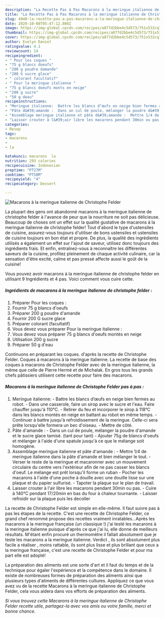 ```yaml
---
description: "La Recette Pas à Pas Macarons à la meringue italienne de Christophe Felder"
title: "La Recette Pas à Pas Macarons à la meringue italienne de Christophe Felder"
slug: 4940-la-recette-pas-a-pas-macarons-a-la-meringue-italienne-de-christophe-felder
date: 2020-10-08T05:47:12.886Z
image: https://img-global.cpcdn.com/recipes/a877d2bbe4c5d573/751x532cq70/macarons-a-la-meringue-italienne-de-christophe-felder-photo-principale-de-la-recette.jpg
thumbnail: https://img-global.cpcdn.com/recipes/a877d2bbe4c5d573/751x532cq70/macarons-a-la-meringue-italienne-de-christophe-felder-photo-principale-de-la-recette.jpg
cover: https://img-global.cpcdn.com/recipes/a877d2bbe4c5d573/751x532cq70/macarons-a-la-meringue-italienne-de-christophe-felder-photo-principale-de-la-recette.jpg
author: Evelyn Daniel
ratingvalue: 4.1
reviewcount: 14
recipeingredient:
- " Pour les coques "
- "75 g blancs doeufs"
- "200 g poudre damande"
- "200 G sucre glace"
- " colorant facultatif"
- " Pour la meringue italienne "
- "75 g blancs doeufs monts en neige"
- "200 g sucre"
- "50 g deau"
recipeinstructions:
- "Meringue italienne:  Battre les blancs d’œufs en neige bien fermes au robot. Dans une casserole, faire un sirop avec le sucre et l&#39;eau. Faire chauffer jusqu&#39;à 110°C. Retirer du feu et incorporer le sirop à 118°C dans les blancs montés en neige en battant au robot en même temps.  Continuer à battre jusqu&#39;à refroidissement de la meringue. Celle-ci sera prête lorsqu&#39;elle formera un bec d&#39;oiseau. Mettre de côté."
- "Pâte d&#39;amande :  Dans un cul de poule, mélanger la poudre d&#39;amande et le sucre glace tamisé. (tant pour tant) Ajouter 75g de blancs d&#39;oeufs et mélanger à l&#39;aide d&#39;une spatule jusqu&#39;à ce que le mélange soit homogène."
- "Assemblage meringue italienne et pâte d&#39;amande :  Mettre 1/4 de meringue italienne dans la pâte d&#39;amande et bien mélanger le tout. Verser le reste de la meringue et macaronner avec un mouvement circulaire du centre vers l&#39;extérieur afin de ne pas casser les blancs d&#39;oeuf. Le mélange est prêt lorsqu&#39;il forme un ruban Pocher les macarons à l&#39;aide d&#39;une poche à douille avec une douille lisse sur une plaque et du papier sulfurisé. Tapoter la plaque sur le plan de travail."
- "Laisser crouter à l&#39;air libre les macarons pendant 30min ou pas. Cuire à 140°C pendant 17/20min en bas du four à chaleur tournante. Laisser refroidir sur la plaque puis les decoller"
categories:
- Resep
tags:
- macarons
- 
- la

katakunci: macarons  la 
nutrition: 293 calories
recipecuisine: Indonesian
preptime: "PT27M"
cooktime: "PT58M"
recipeyield: "4"
recipecategory: Dessert

---
```



![Macarons à la meringue italienne de Christophe Felder](https://img-global.cpcdn.com/recipes/a877d2bbe4c5d573/751x532cq70/macarons-a-la-meringue-italienne-de-christophe-felder-photo-principale-de-la-recette.jpg)

La plupart des gens ont abandonné macarons à la meringue italienne de christophe felder à l'avance de peur que la nourriture ne soit pas délicieuse. Beaucoup de choses ont un effet sur la qualité gustative de macarons à la meringue italienne de christophe felder! Tout d'abord le type d'ustensiles de cuisine, assurez-vous toujours d'utiliser de bons ustensiles et ustensiles de cuisine toujours en bon état et propre. De plus, la qualité des ingrédients utilisés a également un effet sur l'ajout de saveur, utilisez donc toujours des ingrédients frais. Et enfin, entraînez-vous à reconnaître les différentes saveurs de la cuisine, profitez pleinement de chaque activité culinaire, car la sensation d'être excité, calme et pas pressé affecte aussi le goût de la cuisine!

<!--inarticleads1-->

Vous pouvez avoir macarons à la meringue italienne de christophe felder en utilisant 9 Ingrédients et 4 pas. Voici comment vous cuire cette.

##### Ingrédients de macarons à la meringue italienne de christophe felder :

1. Préparer  Pour les coques :
1. Fournir 75 g blancs d&#39;oeufs
1. Préparer 200 g poudre d&#39;amande
1. Fournir 200 G sucre glace
1. Préparer  colorant (facultatif)
1. Vous devez vous préparer  Pour la meringue italienne :
1. Vous devez vous préparer 75 g blancs d&#39;oeufs montés en neige
1. Utilisation 200 g sucre
1. Préparer 50 g d&#39;eau


Continuons en préparant les coques. d&#39;après la recette de Christophe Felder. Coques à macarons à la meringue italienne. La recette de base des coques à macarons de Christophe Felder avec de la meringue italienne, la même que celle de Pierre Hermé et de Michalak. En gros tous les grands chefs pâtissiers utilisent cette recette pour faire des macarons. 

<!--inarticleads2-->

##### Macarons à la meringue italienne de Christophe Felder pas à pas :

1. Meringue italienne:  - Battre les blancs d’œufs en neige bien fermes au robot. - Dans une casserole, faire un sirop avec le sucre et l&#39;eau. Faire chauffer jusqu&#39;à 110°C. - Retirer du feu et incorporer le sirop à 118°C dans les blancs montés en neige en battant au robot en même temps.  - Continuer à battre jusqu&#39;à refroidissement de la meringue. Celle-ci sera prête lorsqu&#39;elle formera un bec d&#39;oiseau. - Mettre de côté.
1. Pâte d&#39;amande :  - Dans un cul de poule, mélanger la poudre d&#39;amande et le sucre glace tamisé. (tant pour tant) - Ajouter 75g de blancs d&#39;oeufs et mélanger à l&#39;aide d&#39;une spatule jusqu&#39;à ce que le mélange soit homogène.
1. Assemblage meringue italienne et pâte d&#39;amande :  - Mettre 1/4 de meringue italienne dans la pâte d&#39;amande et bien mélanger le tout. - Verser le reste de la meringue et macaronner avec un mouvement circulaire du centre vers l&#39;extérieur afin de ne pas casser les blancs d&#39;oeuf. Le mélange est prêt lorsqu&#39;il forme un ruban - Pocher les macarons à l&#39;aide d&#39;une poche à douille avec une douille lisse sur une plaque et du papier sulfurisé. - Tapoter la plaque sur le plan de travail.
1. Laisser crouter à l&#39;air libre les macarons pendant 30min ou pas. - Cuire à 140°C pendant 17/20min en bas du four à chaleur tournante. - Laisser refroidir sur la plaque puis les decoller


La recette de Christophe Felder est simple en elle-même. Il faut suivre pas à pas les étapes de la recette. C&#39;est une recette de Christophe Felder, ce grand chef renommé propose des recettes vraiment inratables…Après les macarons à la meringue française (un classique !) j&#39;ai testé les macarons à la meringue italienne puisque d&#39;après ce que j&#39;ai lu, elle donne de meilleurs résultats. M&#39;étant enfin procuré un thermomètre il fallait absolument que je teste les macarons a la meringue italienne. Verdict , ils sont absolument plus facile a réaliser , moins rattable, ils sont plus lisse et plus brillant que ceux a la meringue française, c&#39;est une recette de Christophe Felder et pour ma part elle est adopté! 

<!--inarticleads1-->

<p>
La préparation des aliments est une sorte d'art et il faut du temps et de la technique pour égaler l'expérience et la compétence dans le domaine. Il existe de nombreuses formes de préparation des aliments ainsi que plusieurs types d'aliments de différentes cultures. Appliquez ce que vous avez vu de la recette Macarons à la meringue italienne de Christophe Felder, cela vous aidera dans vos efforts de préparation des aliments.
</p>

<p>
<i>Si vous trouvez cette Macarons à la meringue italienne de Christophe Felder recette utile, partagez-la avec vos amis ou votre famille, merci et bonne chance.</i>
</p>
